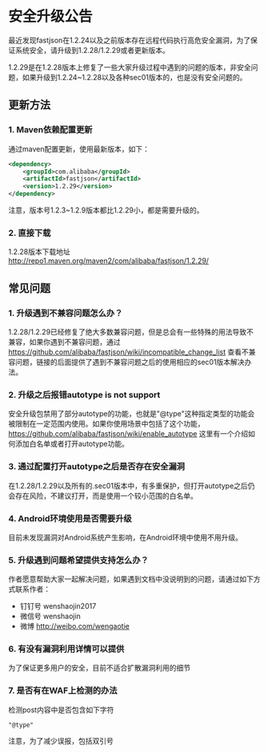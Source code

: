 # 安全升级公告
最近发现fastjson在1.2.24以及之前版本存在远程代码执行高危安全漏洞，为了保证系统安全，请升级到1.2.28/1.2.29或者更新版本。

1.2.29是在1.2.28版本上修复了一些大家升级过程中遇到的问题的版本，非安全问题，如果升级到1.2.24~1.2.28以及各种sec01版本的，也是没有安全问题的。

## 更新方法
### 1. Maven依赖配置更新
通过maven配置更新，使用最新版本，如下：
```xml
<dependency>
    <groupId>com.alibaba</groupId>
    <artifactId>fastjson</artifactId>
    <version>1.2.29</version>
</dependency>
```

注意，版本号1.2.3~1.2.9版本都比1.2.29小，都是需要升级的。

### 2. 直接下载
1.2.28版本下载地址
http://repo1.maven.org/maven2/com/alibaba/fastjson/1.2.29/

## 常见问题
### 1. 升级遇到不兼容问题怎么办？
1.2.28/1.2.29已经修复了绝大多数兼容问题，但是总会有一些特殊的用法导致不兼容，如果你遇到不兼容问题，通过 https://github.com/alibaba/fastjson/wiki/incompatible_change_list 查看不兼容问题，链接的后面提供了遇到不兼容问题之后的使用相应的sec01版本解决办法。

### 2. 升级之后报错autotype is not support
安全升级包禁用了部分autotype的功能，也就是"@type"这种指定类型的功能会被限制在一定范围内使用。如果你使用场景中包括了这个功能，https://github.com/alibaba/fastjson/wiki/enable_autotype 这里有一个介绍如何添加白名单或者打开autotype功能。

### 3. 通过配置打开autotype之后是否存在安全漏洞
在1.2.28/1.2.29以及所有的.sec01版本中，有多重保护，但打开autotype之后仍会存在风险，不建议打开，而是使用一个较小范围的白名单。

### 4. Android环境使用是否需要升级
目前未发现漏洞对Android系统产生影响，在Android环境中使用不用升级。

### 5. 升级遇到问题希望提供支持怎么办？
作者愿意帮助大家一起解决问题，如果遇到文档中没说明到的问题，请通过如下方式联系作者：
* 钉钉号 wenshaojin2017
* 微信号 wenshaojin
* 微博 http://weibo.com/wengaotie

### 6. 有没有漏洞利用详情可以提供
为了保证更多用户的安全，目前不适合扩散漏洞利用的细节

### 7. 是否有在WAF上检测的办法
检测post内容中是否包含如下字符
```
"@type"
```
注意，为了减少误报，包括双引号
